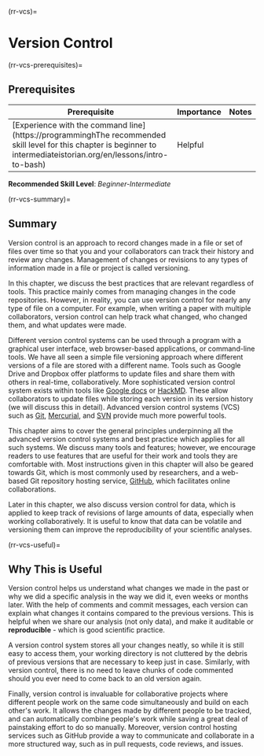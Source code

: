 (rr-vcs)=
# Version Control

(rr-vcs-prerequisites)=
## Prerequisites

| Prerequisite | Importance | Notes |
| -------------|----------|------|
|[Experience with the command line](https://programminghThe recommended skill level for this chapter is beginner to intermediateistorian.org/en/lessons/intro-to-bash) | Helpful |  |

**Recommended Skill Level**: _Beginner-Intermediate_

(rr-vcs-summary)=
## Summary

Version control is an approach to record changes made in a file or set of files over time so that you and your collaborators can track their history and review any changes.
Management of changes or revisions to any types of information made in a file or project is called versioning.

In this chapter, we discuss the best practices that are relevant regardless of tools.
This practice mainly comes from managing changes in the code repositories. 
However, in reality, you can use version control for nearly any type of file on a computer.
For example, when writing a paper with multiple collaborators, version control can help track what changed, who changed them, and what updates were made.

Different version control systems can be used through a program with a graphical user interface, web browser-based applications, or command-line tools.
We have all seen a simple file versioning approach where different versions of a file are stored with a different name.
Tools such as Google Drive and Dropbox offer platforms to update files and share them with others in real-time, collaboratively. 
More sophisticated version control system exists within tools like [Google docs](https://docs.google.com/) or [HackMD](http://hackmd.io/). 
These allow collaborators to update files while storing each version in its version history (we will discuss this in detail).
Advanced version control systems (VCS) such as [Git](https://en.wikipedia.org/wiki/Git), [Mercurial](https://www.mercurial-scm.org/), and [SVN](https://subversion.apache.org/) provide much more powerful tools.

This chapter aims to cover the general principles underpinning all the advanced version control systems and best practice which applies for all such systems.
We discuss many tools and features; however, we encourage readers to use features that are useful for their work and tools they are comfortable with.
Most instructions given in this chapter will also be geared towards Git, which is most commonly used by researchers, and a web-based Git repository hosting service, [GitHub](https://github.com/), which facilitates online collaborations.

Later in this chapter, we also discuss version control for data, which is applied to keep track of revisions of large amounts of data, especially when working collaboratively.
It is useful to know that data can be volatile and versioning them can improve the reproducibility of your scientific analyses.

(rr-vcs-useful)=
## Why This is Useful

Version control helps us understand what changes we made in the past or why we did a specific analysis in the way we did it, even weeks or months later.
With the help of comments and commit messages, each version can explain what changes it contains compared to the previous versions.
This is helpful when we share our analysis (not only data), and make it auditable or **reproducible** - which is good scientific practice.

A version control system stores all your changes neatly, so while it is still easy to access them, your working directory is not cluttered by the debris of previous versions that are necessary to keep just in case.
Similarly, with version control, there is no need to leave chunks of code commented should you ever need to come back to an old version again.

Finally, version control is invaluable for collaborative projects where different people work on the same code simultaneously and build on each other's work.
It allows the changes made by different people to be tracked, and can automatically combine people's work while saving a great deal of painstaking effort to do so manually.
Moreover, version control hosting services such as GitHub provide a way to communicate and collaborate in a more structured way, such as in pull requests, code reviews, and issues.